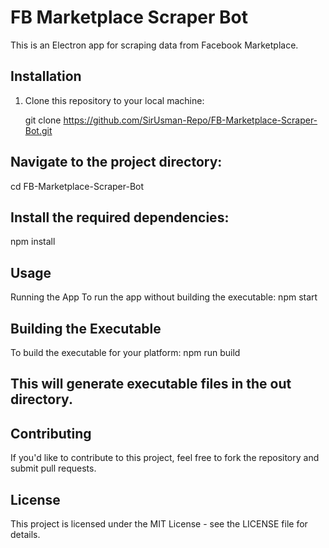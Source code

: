 # FB Marketplace Scraper Bot

This is an Electron app for scraping data from Facebook Marketplace.

## Installation

1. Clone this repository to your local machine:

  
   git clone https://github.com/SirUsman-Repo/FB-Marketplace-Scraper-Bot.git


## Navigate to the project directory:
cd FB-Marketplace-Scraper-Bot

## Install the required dependencies:
npm install

## Usage
Running the App
To run the app without building the executable:
npm start

## Building the Executable
To build the executable for your platform:
npm run build


## This will generate executable files in the out directory.

## Contributing
If you'd like to contribute to this project, feel free to fork the repository and submit pull requests.

## License
This project is licensed under the MIT License - see the LICENSE file for details.



